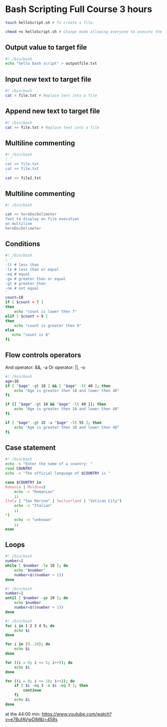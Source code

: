 # Bash Scripting Full Course 3 hours

```bash
touch helloScript.sh # To create a file.
```

```bash
chmod +x helloScript.sh # Change mode allowing everyone to execute the script
```

## Output value to target file
```sh
#! /bin/bash
echo "hello bash script" > outputfile.txt
```

## Input new text to target file
```sh
#! /bin/bash
cat > file.txt # Replace text into a file
```

## Append new text to target file
```sh
#! /bin/bash
cat >> file.txt # Replace text into a file
```

## Multiline commenting
```sh
#! /bin/bash
: '
cat >> file.txt
cat >> file.txt
'
cat >> file2.txt
```

## Multiline commenting
```sh
#! /bin/bash

cat << hereDocDelimeter
Text to display on file execution
on multiline
hereDocDelimeter
```

## Conditions
```bash
#! /bin/bash
: '
-lt # less than
-le # less than or equal
-eq # equal
-ge # greater than or equal
-gt # greater than
-ne # not equal
'
count=10
if [ $count < 7 ]
then
    echo "count is lower then 7"
elif [ $count > 9 ]
then
    echo "count is greater then 9"
else
   echo "count is 8"
fi
```

## Flow controls operators

And operator: &&, -a
Or operator: ||, -o

```bash
#! /bin/bash
age=16
if [ "$age" -gt 18 ] && [ "$age" -lt 40 ]; then
    echo "Age is greater then 18 and lower then 40"
fi

if [[ "$age" -gt 18 && "$age" -lt 40 ]]; then
    echo "Age is greater then 18 and lower then 40"
fi

if [ "$age" -gt 32 -a "$age" -lt 55 ]; then
    echo "Age is greater then 38 and lower then 40"
fi
```

## Case statement
```bash
#! /bin/bash
echo -n "Enter the name of a country: "
read COUNTRY
echo -n "The official language of $COUNTRY is "

case $COUNTRY in
Romania | Moldova)
    echo -n "Romanian"
    ;;
Italy | "San Marino" | Switzerland | "Vatican City")
    echo -n "Italian"
    ;;
*)
    echo -n "unknown"
    ;;
esac
```

## Loops

```bash
#! /bin/bash
number=1
while [ $number -le 10 ]; do
    echo "$number"
    number=$((number + 1))
done
```

```bash
#! /bin/bash
number=1
until [ $number -ge 10 ]; do
    echo $number
    number=$((number + 1))
done
```

```bash
#! /bin/bash
for i in 1 2 3 4 5; do
    echo $i
done

for i in {0..20}; do
    echo $i
done

for ((i = 0; i <= 5; i++)); do
    echo $i
done

for ((i = 0; i <= 10; i++)); do
    if [ $i -eq 3 -o $i -eq 7 ]; then
        continue
    fi
    echo $i
done
```

at the 44:00 min: https://www.youtube.com/watch?v=e7BufAVwDiM&t=458s